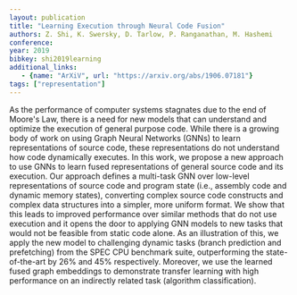 ```yaml
---
layout: publication
title: "Learning Execution through Neural Code Fusion"
authors: Z. Shi, K. Swersky, D. Tarlow, P. Ranganathan, M. Hashemi
conference:
year: 2019
bibkey: shi2019learning
additional_links:
   - {name: "ArXiV", url: "https://arxiv.org/abs/1906.07181"}
tags: ["representation"]
---
```

As the performance of computer systems stagnates due to the end of Moore's Law, there is a need for new models that can understand and optimize the execution of general purpose code. While there is a growing body of work on using Graph Neural Networks (GNNs) to learn representations of source code, these representations do not understand how code dynamically executes. In this work, we propose a new approach to use GNNs to learn fused representations of general source code and its execution. Our approach defines a multi-task GNN over low-level representations of source code and program state (i.e., assembly code and dynamic memory states), converting complex source code constructs and complex data structures into a simpler, more uniform format. We show that this leads to improved performance over similar methods that do not use execution and it opens the door to applying GNN models to new tasks that would not be feasible from static code alone. As an illustration of this, we apply the new model to challenging dynamic tasks (branch prediction and prefetching) from the SPEC CPU benchmark suite, outperforming the state-of-the-art by 26% and 45% respectively. Moreover, we use the learned fused graph embeddings to demonstrate transfer learning with high performance on an indirectly related task (algorithm classification). 
